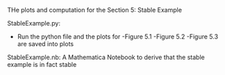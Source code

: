THe plots and computation for the Section 5: Stable Example

StableExample.py:
- Run the python file and the plots for 
-Figure 5.1
-Figure 5.2
-Figure 5.3 
are saved into plots

StableExample.nb:
A Mathematica Notebook to derive that the stable example is in fact stable